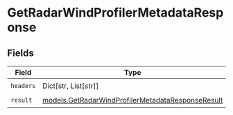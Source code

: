 # GetRadarWindProfilerMetadataResponse


## Fields

| Field                                                                                                        | Type                                                                                                         | Required                                                                                                     | Description                                                                                                  |
| ------------------------------------------------------------------------------------------------------------ | ------------------------------------------------------------------------------------------------------------ | ------------------------------------------------------------------------------------------------------------ | ------------------------------------------------------------------------------------------------------------ |
| `headers`                                                                                                    | Dict[str, List[*str*]]                                                                                       | :heavy_check_mark:                                                                                           | N/A                                                                                                          |
| `result`                                                                                                     | [models.GetRadarWindProfilerMetadataResponseResult](../models/getradarwindprofilermetadataresponseresult.md) | :heavy_check_mark:                                                                                           | N/A                                                                                                          |